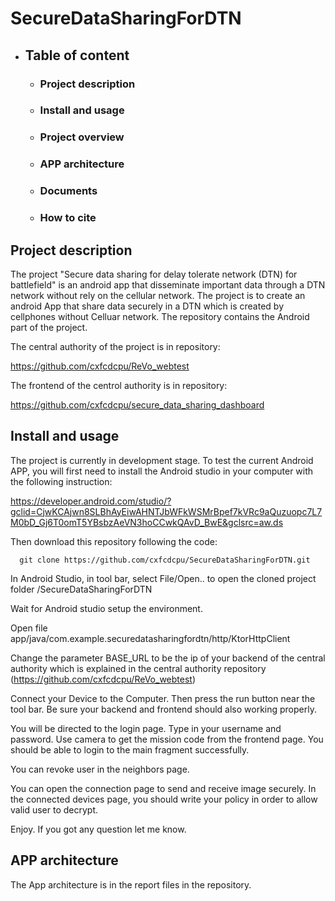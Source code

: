 # SecureDataSharingForDTN


* ## Table of content
   * ### Project description  
      

   * ### Install and usage
    

   * ### Project overview
   * ### APP architecture
   * ### Documents
   * ### How to cite
  
## Project description
  The project "Secure data sharing for delay tolerate network (DTN) for battlefield" is an android app that disseminate important data through a DTN network without rely on the cellular network.  The project is to create an android App that share data securely in a DTN which is created by cellphones without Celluar network. The repository contains the Android part of the project. 
  
  The central authority of the project is in repository:
    
  https://github.com/cxfcdcpu/ReVo_webtest
    
  The frontend of the centrol authority is in repository:
    
  https://github.com/cxfcdcpu/secure_data_sharing_dashboard


##  Install and usage
  The project is currently in development stage. To test the current Android APP, you will first need to install the Android studio in your computer with the following instruction:
  
  https://developer.android.com/studio/?gclid=CjwKCAjwn8SLBhAyEiwAHNTJbWFkWSMrBpef7kVRc9aQuzuopc7L7M0bD_Gj6T0omT5YBsbzAeVN3hoCCwkQAvD_BwE&gclsrc=aw.ds
  
  Then download this repository following the code:
  
      git clone https://github.com/cxfcdcpu/SecureDataSharingForDTN.git
      
  In Android Studio, in tool bar, select File/Open.. to open the cloned project folder /SecureDataSharingForDTN
  
  Wait for Android studio setup the environment. 
  
  Open file app/java/com.example.securedatasharingfordtn/http/KtorHttpClient
  
  Change the parameter BASE_URL to be the ip of your backend of the central authority which is explained in the central authority repository (https://github.com/cxfcdcpu/ReVo_webtest)
  
  Connect your Device to the Computer. Then press the run button near the tool bar. Be sure your backend and frontend should also working properly.
  
  You will be directed to the login page. Type in your username and password. Use camera to get the mission code from the frontend page. You should be able to login to the main fragment successfully. 
  
  You can revoke user in the neighbors page.
  
  You can open the connection page to send and receive image securely. In the connected devices page, you should write your policy in order to allow valid user to decrypt. 
  
  Enjoy. If you got any question let me know. 
  
  
## APP architecture

  The App architecture is in the report files in the repository.
  
  
